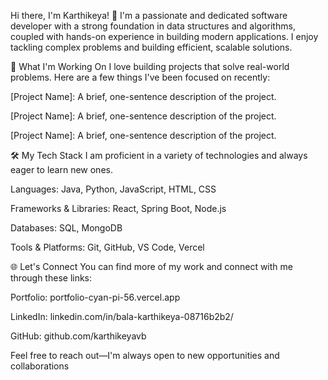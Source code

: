Hi there, I'm Karthikeya! 👋
I'm a passionate and dedicated software developer with a strong foundation in data structures and algorithms, coupled with hands-on experience in building modern applications. I enjoy tackling complex problems and building efficient, scalable solutions.

🚀 What I'm Working On
I love building projects that solve real-world problems. Here are a few things I've been focused on recently:

[Project Name]: A brief, one-sentence description of the project.

[Project Name]: A brief, one-sentence description of the project.

[Project Name]: A brief, one-sentence description of the project.

🛠️ My Tech Stack
I am proficient in a variety of technologies and always eager to learn new ones.

Languages: Java, Python, JavaScript, HTML, CSS

Frameworks & Libraries: React, Spring Boot, Node.js

Databases: SQL, MongoDB

Tools & Platforms: Git, GitHub, VS Code, Vercel

🌐 Let's Connect
You can find more of my work and connect with me through these links:

Portfolio: portfolio-cyan-pi-56.vercel.app

LinkedIn: linkedin.com/in/bala-karthikeya-08716b2b2/

GitHub: github.com/karthikeyavb

Feel free to reach out—I'm always open to new opportunities and collaborations
